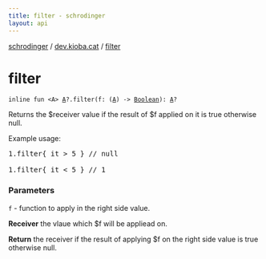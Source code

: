 ```yaml
---
title: filter - schrodinger
layout: api
---
```


<div class='api-docs-breadcrumbs'><a href="../index.html">schrodinger</a> / <a href="index.html">dev.kioba.cat</a> / <a href="./filter.html">filter</a></div>

# filter

<div class="signature"><code><span class="keyword">inline</span> <span class="keyword">fun </span><span class="symbol">&lt;</span><span class="identifier">A</span><span class="symbol">&gt;</span> <a href="filter.html#A"><span class="identifier">A</span></a><span class="symbol">?</span><span class="symbol">.</span><span class="identifier">filter</span><span class="symbol">(</span><span class="parameterName" id="dev.kioba.cat$filter(dev.kioba.cat.filter.A, kotlin.Function1((dev.kioba.cat.filter.A, kotlin.Boolean)))/f">f</span><span class="symbol">:</span>&nbsp;<span class="symbol">(</span><a href="filter.html#A"><span class="identifier">A</span></a><span class="symbol">)</span>&nbsp;<span class="symbol">-&gt;</span>&nbsp;<a href="https://kotlinlang.org/api/latest/jvm/stdlib/kotlin/-boolean/index.html"><span class="identifier">Boolean</span></a><span class="symbol">)</span><span class="symbol">: </span><a href="filter.html#A"><span class="identifier">A</span></a><span class="symbol">?</span></code></div>

Returns the $receiver value if the result of $f applied on it is true otherwise null.

Example usage:

<pre markdown="1">1.filter{ it &gt; 5 } // null

1.filter{ it &lt; 5 } // 1
</pre>

### Parameters

<code>f</code> - function to apply in the right side value.

**Receiver**
the vlaue which $f will be appliead on.

**Return**
the receiver if the result of applying $f on the right side value is true otherwise null.

